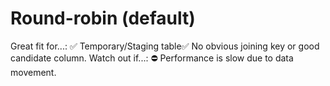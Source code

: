 # Round-robin (default)

Great fit for...: ✅ Temporary/Staging table✅ No obvious joining key or good candidate column.
Watch out if...: ⛔ Performance is slow due to data movement.